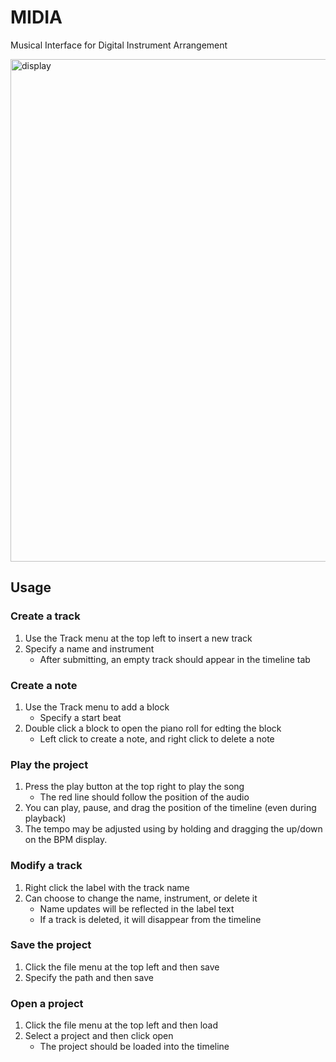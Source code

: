 # MIDIA <br>
Musical Interface for Digital Instrument Arrangement

<img width="963" height="804" alt="display" src="https://github.com/user-attachments/assets/3ec6d260-70de-4374-bc30-fd7c8d92c447" />

## Usage

### Create a track
1. Use the Track menu at the top left to insert a new track
2. Specify a name and instrument
    - After submitting, an empty track should appear in the timeline tab

### Create a note
1. Use the Track menu to add a block
    - Specify a start beat
2. Double click a block to open the piano roll for edting the block
    - Left click to create a note, and right click to delete a note
    
### Play the project

1. Press the play button at the top right to play the song
    - The red line should follow the position of the audio
2. You can play, pause, and drag the position of the timeline (even during playback)
3. The tempo may be adjusted using by holding and dragging the up/down on the BPM display.

### Modify a track
1. Right click the label with the track name
2. Can choose to change the name, instrument, or delete it
    - Name updates will be reflected in the label text
    - If a track is deleted, it will disappear from the timeline

### Save the project

1. Click the file menu at the top left and then save
2. Specify the path and then save

### Open a project

1. Click the file menu at the top left and then load
2. Select a project and then click open
    - The project should be loaded into the timeline
